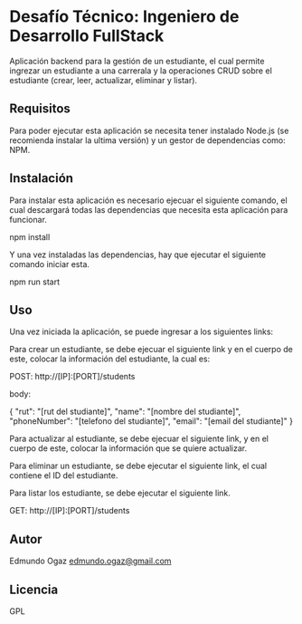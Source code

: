 # Desafío Técnico: Ingeniero de Desarrollo FullStack

Aplicación backend para la gestión de un estudiante, el cual permite ingrezar un estudiante a una carrerala y la operaciones CRUD sobre el estudiante (crear, leer, actualizar, eliminar y listar).

## Requisitos

Para poder ejecutar esta aplicación se necesita tener instalado Node.js (se recomienda instalar la ultima versión) y un gestor de dependencias como: NPM.

## Instalación

Para instalar esta aplicación es necesario ejecuar el siguiente comando, el cual descargará todas las dependencias que necesita esta aplicación para funcionar.

npm install

Y una vez instaladas las dependencias, hay que ejecutar el siguiente comando iniciar esta.

npm run start

## Uso

Una vez iniciada la aplicación, se puede ingresar a los siguientes links:

Para crear un estudiante, se debe ejecuar el siguiente link y en el cuerpo de este, colocar la información del estudiante, la cual es:

POST: http://[IP]:[PORT]/students

body:

{   "rut": "[rut del studiante]",
    "name": "[nombre del studiante]",
    "phoneNumber": "[telefono del studiante]",
    "email": "[email del studiante]"
}

Para actualizar al estudiante, se debe ejecuar el siguiente link, y en el cuerpo de este, colocar la información que se quiere actualizar.

Para eliminar un estudiante, se debe ejecutar el siguiente link, el cual contiene el ID del estudiante.

Para listar los estudiante, se debe ejecutar el siguiente link.

GET: http://[IP]:[PORT]/students

## Autor

Edmundo Ogaz
edmundo.ogaz@gmail.com

## Licencia

GPL